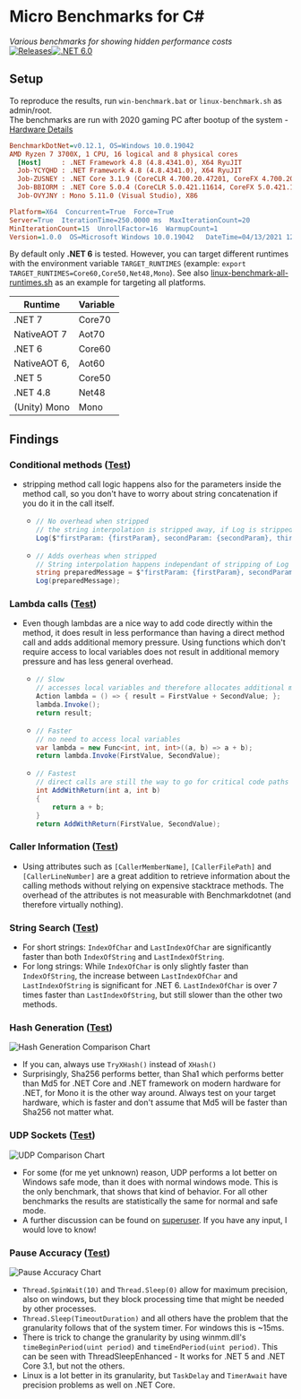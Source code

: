 # Micro Benchmarks for C#

*Various benchmarks for showing hidden performance costs*  
[![Releases](https://img.shields.io/github/release/JohannesDeml/MicroBenchmarksDotNet/all.svg)](../../releases)[![.NET 6.0](https://img.shields.io/badge/.NET-6.0-blueviolet.svg)](https://dotnet.microsoft.com/download/dotnet/6.0)

## Setup
To reproduce the results, run `win-benchmark.bat` or `linux-benchmark.sh` as admin/root.  
The benchmarks are run with 2020 gaming PC after bootup of the system - [Hardware Details](https://pcpartpicker.com/b/8MMcCJ)  

```ini
BenchmarkDotNet=v0.12.1, OS=Windows 10.0.19042
AMD Ryzen 7 3700X, 1 CPU, 16 logical and 8 physical cores
  [Host]     : .NET Framework 4.8 (4.8.4341.0), X64 RyuJIT
  Job-YCYQHD : .NET Framework 4.8 (4.8.4341.0), X64 RyuJIT
  Job-ZUSNEY : .NET Core 3.1.9 (CoreCLR 4.700.20.47201, CoreFX 4.700.20.47203), X64 RyuJIT
  Job-BBIORM : .NET Core 5.0.4 (CoreCLR 5.0.421.11614, CoreFX 5.0.421.11614), X64 RyuJIT
  Job-OVYJNY : Mono 5.11.0 (Visual Studio), X86 

Platform=X64  Concurrent=True  Force=True  
Server=True  IterationTime=250.0000 ms  MaxIterationCount=20  
MinIterationCount=15  UnrollFactor=16  WarmupCount=1  
Version=1.0.0  OS=Microsoft Windows 10.0.19042   DateTime=04/13/2021 12:37:54  
```

By default only **.NET 6** is tested. However, you can target different runtimes with the environment variable `TARGET_RUNTIMES` (example: `export TARGET_RUNTIMES=Core60,Core50,Net48,Mono`). See also [linux-benchmark-all-runtimes.sh](./linux-benchmark-all-runtimes.sh) as an example for targeting all platforms.

| Runtime      | Variable |
| ------------ | -------- |
| .NET 7       | Core70   |
| NativeAOT 7  | Aot70    |
| .NET 6       | Core60   |
| NativeAOT 6, | Aot60    |
| .NET 5       | Core50   |
| .NET 4.8     | Net48    |
| (Unity) Mono | Mono     |

## Findings

### Conditional methods ([Test](./MicroBenchmarks/Comparisons/ConditionalFormattedLoggingBenchmark.cs))

* stripping method call logic happens also for the parameters inside the method call, so you don't have to worry about string concatenation if you do it in the call itself.

  * ```csharp
    // No overhead when stripped
    // the string interpolation is stripped away, if Log is stripped away
    Log($"firstParam: {firstParam}, secondParam: {secondParam}, thirdParam:{thirdParam}");
    ```

  * ```csharp
    // Adds overheas when stripped
    // String interpolation happens independant of stripping of Log
    string preparedMessage = $"firstParam: {firstParam}, secondParam: {secondParam}, thirdParam:{thirdParam}";
    Log(preparedMessage);
    ```



### Lambda calls ([Test](./MicroBenchmarks/Comparisons/LambdaBenchmark.cs))

* Even though lambdas are a nice way to add code directly within the method, it does result in less performance than having a direct method call and adds additional memory pressure. Using functions which don't require access to local variables does not result in additional memory pressure and has less general overhead.

  * ```csharp
    // Slow
    // accesses local variables and therefore allocates additional memory
    Action lambda = () => { result = FirstValue + SecondValue; };
    lambda.Invoke();
    return result;
    ```

  * ```csharp
    // Faster
    // no need to access local variables
    var lambda = new Func<int, int, int>((a, b) => a + b);
    return lambda.Invoke(FirstValue, SecondValue);
    ```

  * ```csharp
    // Fastest
    // direct calls are still the way to go for critical code paths
    int AddWithReturn(int a, int b)
    {
    	return a + b;
    }
    return AddWithReturn(FirstValue, SecondValue);
    ```



### Caller Information ([Test](./MicroBenchmarks/Comparisons/CallerInformationAttributesBenchmark.cs))

* Using attributes such as `[CallerMemberName]`, `[CallerFilePath]` and `[CallerLineNumber]` are a great addition to retrieve information about the calling methods without relying on expensive stacktrace methods. The overhead of the attributes is not measurable with Benchmarkdotnet (and therefore virtually nothing).



### String Search ([Test](./MicroBenchmarks/Comparisons/StringSearchBenchmark.cs))

* For short strings: `IndexOfChar` and `LastIndexOfChar` are significantly faster than both `IndexOfString` and `LastIndexOfString`.
* For long strings: While `IndexOfChar` is only slightly faster than `IndexOfString`, the increase between `LastIndexOfChar` and `LastIndexOfString`  is significant for .NET 6. `LastIndexOfChar` is over 7 times faster than `LastIndexOfString`, but still slower than the other two methods.



### Hash Generation ([Test](./MicroBenchmarks/Comparisons/HashGenerationBenchmark.cs))

![Hash Generation Comparison Chart](./Docs/hashgeneration100bytes-1.0.0.png)

* If you can, always use `TryXHash()` instead of `XHash()`
* Surprisingly, Sha256 performs better, than Sha1 which performs better than Md5 for .NET Core and .NET framework on modern hardware for .NET, for Mono it is the other way around. Always test on your target hardware, which is faster and don't assume that Md5 will be faster than Sha256 not matter what.



### UDP Sockets ([Test](./MicroBenchmarks/Comparisons/UdpBenchmark.cs))

![UDP Comparison Chart](./Docs/udpsocket-sendreceive-1.0.0.png)

* For some (for me yet unknown) reason, UDP performs a lot better on Windows safe mode, than it does with normal windows mode. This is the only benchmark, that shows that kind of behavior. For all other benchmarks the results are statistically the same for normal and safe mode.
* A further discussion can be found on [superuser](https://superuser.com/questions/1640588/windows-10-udp-socket-benchmark-a-lot-faster-in-safe-mode). If you have any input, I would love to know!



### Pause Accuracy ([Test](./MicroBenchmarks/Comparisons/PauseAccuracyBenchmark.cs))

![Pause Accuracy Chart](./Docs/pauseaccuracy2ms-1.0.0.png)

* `Thread.SpinWait(10)` and `Thread.Sleep(0)` allow for maximum precision, also on windows, but they block processing time that might be needed by other processes.
* `Thread.Sleep(TimeoutDuration)`  and all others have the problem that the granularity follows that of the system timer. For windows this is ~15ms.  
* There is trick to change the granularity by using winmm.dll's `timeBeginPeriod(uint period)` and `timeEndPeriod(uint period)`. This can be seen with ThreadSleepEnhanced - It works for .NET 5 and .NET Core 3.1, but not the others.
* Linux is a lot better in its granularity, but `TaskDelay` and `TimerAwait` have precision problems as well on .NET Core.
